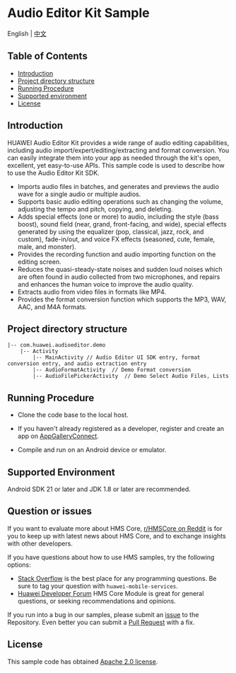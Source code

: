 # Audio Editor Kit Sample
English | [中文](README_ZH.md)

## Table of Contents

* [Introduction](#introduction)
* [Project directory structure](#project-directory-structure)
* [Running Procedure](#running-procedure)
* [Supported environment](#supported-environment)
* [License](#license)


## Introduction
HUAWEI Audio Editor Kit provides a wide range of audio editing capabilities, including audio import/expert/editing/extracting and format conversion. You can easily integrate them into your app as needed through the kit's open, excellent, yet easy-to-use APIs. This sample code is used to describe how to use the Audio Editor Kit SDK.

- Imports audio files in batches, and generates and previews the audio wave for a single audio or multiple audios.
- Supports basic audio editing operations such as changing the volume, adjusting the tempo and pitch, copying, and deleting.
- Adds special effects (one or more) to audio, including the style (bass boost), sound field (near, grand, front-facing, and wide), special effects generated by using the equalizer (pop, classical, jazz, rock, and custom), fade-in/out, and voice FX effects (seasoned, cute, female, male, and monster).
- Provides the recording function and audio importing function on the editing screen.
- Reduces the quasi-steady-state noises and sudden loud noises which are often found in audio collected from two microphones, and repairs and enhances the human voice to improve the audio quality.
- Extracts audio from video files in formats like MP4.
- Provides the format conversion function which supports the MP3, WAV, AAC, and M4A formats.


## Project directory structure

```
|-- com.huawei.audioeditor.demo
    |-- Activity
    	|-- MainActivity // Audio Editor UI SDK entry, format conversion entry, and audio extraction entry
	    |-- AudioFormatActivity  // Demo Format conversion
		|-- AudioFilePickerActivity  // Demo Select Audio Files, Lists
```


## Running Procedure
- Clone the code base to the local host.

- If you haven't already registered as a developer, register and create an app on [AppGalleryConnect](https://developer.huawei.com/consumer/cn/service/josp/agc/index.html).
- Compile and run on an Android device or emulator.

## Supported Environment
Android SDK 21 or later and JDK 1.8 or later are recommended.

## Question or issues
If you want to evaluate more about HMS Core,
[r/HMSCore on Reddit](https://www.reddit.com/r/HuaweiDevelopers/) is for you to keep up with latest news about HMS Core, and to exchange insights with other developers.

If you have questions about how to use HMS samples, try the following options:
- [Stack Overflow](https://stackoverflow.com/questions/tagged/huawei-mobile-services) is the best place for any programming questions. Be sure to tag your question with 
  `huawei-mobile-services`.
- [Huawei Developer Forum](https://forums.developer.huawei.com/forumPortal/en/home?fid=0101187876626530001) HMS Core Module is great for general questions, or seeking recommendations and opinions.

If you run into a bug in our samples, please submit an [issue](https://github.com/HMS-Core/hms-audio-editor-demo/issues) to the Repository. Even better you can submit a [Pull Request](https://github.com/HMS-Core/hms-audio-editor-demo/pulls) with a fix.

## License

This sample code has obtained [Apache 2.0 license](https://www.apache.org/licenses/LICENSE-2.0).
